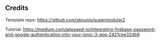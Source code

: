 ## Credits
Template repo: https://github.com/skounis/supermodular2

Tutorial: https://medium.com/appseed-io/integrating-firebase-password-and-google-authentication-into-your-ionic-3-app-2421cee32db9
